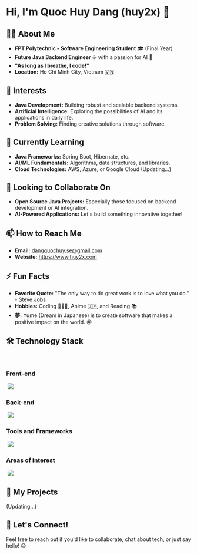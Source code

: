 # Hi, I'm Quoc Huy Dang (huy2x) 👋 

## 👨‍💻 About Me

- **FPT Polytechnic - Software Engineering Student** 🎓 (Final Year)
- **Future Java Backend Engineer** ☕ with a passion for AI 🤖
- **"As long as I breathe, I code!"** 
- **Location:** Ho Chi Minh City, Vietnam 🇻🇳

## 🚀 Interests

- **Java Development:** Building robust and scalable backend systems.
- **Artificial Intelligence:** Exploring the possibilities of AI and its applications in daily life.
- **Problem Solving:** Finding creative solutions through software.

## 🌱 Currently Learning

- **Java Frameworks:** Spring Boot, Hibernate, etc.
- **AI/ML Fundamentals:** Algorithms, data structures, and libraries.
- **Cloud Technologies:** AWS, Azure, or Google Cloud (Updating...)

## 🤝 Looking to Collaborate On

- **Open Source Java Projects:** Especially those focused on backend development or AI integration.
- **AI-Powered Applications:**  Let's build something innovative together!

## 📫 How to Reach Me

- **Email:** dangquochuy.se@gmail.com
- **Website:** https://www.huy2x.com

## ⚡ Fun Facts

- **Favorite Quote:** "The only way to do great work is to love what you do." - Steve Jobs
- **Hobbies:** Coding 👨🏻‍💻, Anime 🇯🇵, and Reading 📚
- **夢:**  Yume (Dream in Japanese) is to create software that makes a positive impact on the world. 😛

## 🛠️ Technology Stack

<div>
 <h3>Front-end</h3>
 <img src="https://skillicons.dev/icons?theme=light&i=html,css,js" />
 <h3>Back-end</h3>
 <img src="https://skillicons.dev/icons?theme=light&i=java,spring" />
 <h3>Tools and Frameworks</h3>
 <img src="https://skillicons.dev/icons?theme=light&i=git,github,vscode,eclipse" />
 <h3>Areas of Interest</h3>
 <img src="https://skillicons.dev/icons?theme=light&i=ai,ml" />
</div>

## 📝 My Projects

(Updating...)

## 💬 Let's Connect!

Feel free to reach out if you'd like to collaborate, chat about tech, or just say hello! 😊
